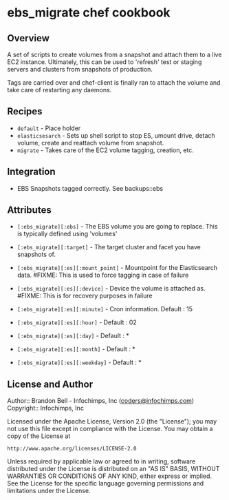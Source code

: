 # ebs_migrate chef cookbook

## Overview

A set of scripts to create volumes from a snapshot and attach them to a live EC2 instance.  Ultimately, this can be used to 'refresh' test or staging servers and clusters from snapshots of production.  

Tags are carried over and chef-client is finally ran to attach the volume and take care of restarting any daemons.  

## Recipes 

* `default`                  - Place holder
* `elasticsesarch`           - Sets up shell script to stop ES, umount drive, detach volume, create and reattach volume from snapshot.
* `migrate`                  - Takes care of the EC2 volume tagging, creation, etc.  

## Integration

* EBS Snapshots tagged correctly.  See backups::ebs

## Attributes

* `[:ebs_migrate][:ebs]`              - The EBS volume you are going to replace.  This is typically defined using 'volumes'
* `[:ebs_migrate][:target]`           - The target cluster and facet you have snapshots of.

* `[:ebs_migrate][:es][:mount_point]` - Mountpoint for the Elasticsearch data.  #FIXME: This is used to force tagging in case of failure
* `[:ebs_migrate][:es][:device]`      - Device the volume is attached as. #FIXME: This is for recovery purposes in failure 
* `[:ebs_migrate][:es][:minute]`      - Cron information. Default : 15
* `[:ebs_migrate][:es][:hour]`        - Default : 02
* `[:ebs_migrate][:es][:day]`         - Default : *
* `[:ebs_migrate][:es][:month]`       - Default : *
* `[:ebs_migrate][:es][:weekday]`     - Default : *

## License and Author

Author::                Brandon Bell - Infochimps, Inc (<coders@infochimps.com>)
Copyright::             Infochimps, Inc

Licensed under the Apache License, Version 2.0 (the "License");
you may not use this file except in compliance with the License.
You may obtain a copy of the License at

    http://www.apache.org/licenses/LICENSE-2.0

Unless required by applicable law or agreed to in writing, software
distributed under the License is distributed on an "AS IS" BASIS,
WITHOUT WARRANTIES OR CONDITIONS OF ANY KIND, either express or implied.
See the License for the specific language governing permissions and
limitations under the License.
